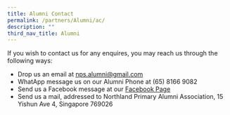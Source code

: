 ```yaml
---
title: Alumni Contact
permalink: /partners/Alumni/ac/
description: ""
third_nav_title: Alumni
---
```

If you wish to contact us for any enquires, you may reach us through the following ways:  
  

*   Drop us an email at [nps.alumni@gmail.com](mailto:nps.alumni@gmail.com)
*   WhatApp message us on our Alumni Phone at (65) 8166 9082
*   Send us a Facebook message at our [Facebook Page](https://www.facebook.com/officialNPAA)
*   Send us a mail, addressed to Northland Primary Alumni Association, 15 Yishun Ave 4, Singapore 769026